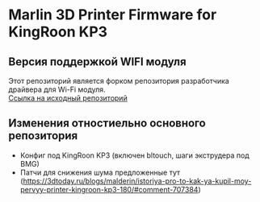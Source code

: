 # Marlin 3D Printer Firmware for KingRoon KP3

## Версия поддержкой WIFI модуля

Этот репозиторий является форком репозитория разработчика драйвера для Wi-Fi модуля.  
[ Ссылка на исходный репозиторий ](https://github.com/Sergey1560/Marlin_FB4S)

## Изменения отностиельно основного репозитория
* Конфиг под KingRoon KP3 (включен bltouch, шаги экструдера под BMG)
* Патчи для снижения шума предложенные тут (https://3dtoday.ru/blogs/malderin/istoriya-pro-to-kak-ya-kupil-moy-pervyy-printer-kingroon-kp3-180/#comment-707384)
